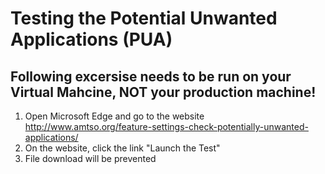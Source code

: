 # Testing the Potential Unwanted Applications (PUA)

## Following excersise needs to be run on your Virtual Mahcine, NOT your production machine!


1. Open Microsoft Edge and go to the website http://www.amtso.org/feature-settings-check-potentially-unwanted-applications/
2. On the website, click the link "Launch the Test"
3. File download will be prevented
